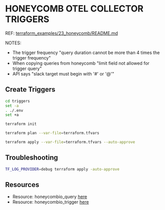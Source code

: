 # HONEYCOMB OTEL COLLECTOR TRIGGERS

REF: [terraform_examples/23_honeycomb/README.md](https://github.com/chrisguest75/terraform_examples/blob/master/23_honeycomb/README.md)  

NOTES:

* The trigger frequency "query duration cannot be more than 4 times the trigger frequency"
* When copying queries from honeycomb "limit field not allowed for trigger query"
* API says "slack target must begin with '#' or '@'"

## Create Triggers

```sh
cd triggers
set -a
. ./.env
set +a

terraform init

terraform plan --var-file=terraform.tfvars

terraform apply --var-file=terraform.tfvars --auto-approve 
```

## Troubleshooting

```sh
TF_LOG_PROVIDER=debug terraform apply -auto-approve
```

## Resources

* Resource: honeycombio_query [here](https://registry.terraform.io/providers/honeycombio/honeycombio/latest/docs/resources/query)  
* Resource: honeycombio_trigger [here](https://registry.terraform.io/providers/honeycombio/honeycombio/latest/docs/resources/trigger)  
